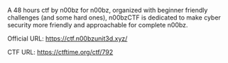 A 48 hours ctf by n00bz for n00bz, organized with beginner friendly challenges (and some hard ones), n00bzCTF is dedicated to make cyber security more friendly and approachable for complete n00bz.

Official URL: https://ctf.n00bzunit3d.xyz/

CTF URL: https://ctftime.org/ctf/792 